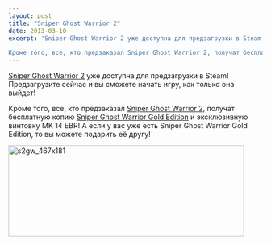 ```yaml
---
layout: post
title: "Sniper Ghost Warrior 2"
date: 2013-03-10
excerpt: 'Sniper Ghost Warrior 2 уже доступна для предзагрузки в Steam! Предзагрузите сейчас и вы сможете начать игру, как только она выйдет!

Кроме того, все, кто предзаказал Sniper Ghost Warrior 2, получат бесплатную копию Sniper Ghost Warrior Gold Edition и эксклюзивную винтовку MK 14 EBR! А если у вас уже есть Sniper Ghost Warrior Gold Edition, то вы можете подарить её другу!'
---
```


<a href="http://store.steampowered.com/app/34870/" target="_blank">Sniper Ghost Warrior 2</a> уже доступна для предзагрузки в Steam! Предзагрузите сейчас и вы сможете начать игру, как только она выйдет!

Кроме того, все, кто предзаказал <a href="http://store.steampowered.com/app/34870/" target="_blank">Sniper Ghost Warrior 2</a>, получат бесплатную копию <a href="http://store.steampowered.com/app/34830/" target="_blank">Sniper Ghost Warrior Gold Edition</a> и эксклюзивную винтовку MK 14 EBR! А если у вас уже есть Sniper Ghost Warrior Gold Edition, то вы можете подарить её другу!

<a href="http://store.steampowered.com/app/34870/" target="_blank"><img class="aligncenter size-full wp-image-1677" alt="s2gw_467x181" src="http://gamersoul.ru/wp-content/uploads/2013/03/s2gw_467x181.jpg" width="467" height="181" /></a>